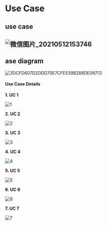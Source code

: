 # Use Case

## use case

## ![微信图片_20210512153746](D:\Desktop\作业\微信图片_20210512153746.png)



## ase diagram

![3DCFD607D2DDD70E7CFE539B288DE097(1)](D:\Desktop\作业\3DCFD607D2DDD70E7CFE539B288DE097(1).png)

#### Use Case Details

**1. UC 1** 

![1](D:\Desktop\作业\1.png)



**2. UC 2** 

![2](D:\Desktop\作业\2.png)



**3. UC 3**

![3](D:\Desktop\作业\3.png)



**4. UC 4** 

![4](D:\Desktop\作业\4.png)



**5. UC 5** 

![5](D:\Desktop\作业\5.png)



**6. UC 6** 

![6](D:\Desktop\作业\6.png)



**7. UC 7** 

![7](D:\Desktop\作业\7.png)